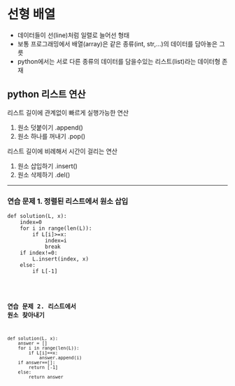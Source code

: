# 선형 배열
+ 데이터들이 선(line)처럼 일렬로 늘어선 형태
+ 보통 프로그래밍에서 배열(array)은 같은 종류(int, str,...)의 데이터를 담아놓은 그릇
+ python에서는 서로 다른 종류의 데이터를 담을수있는 리스트(list)라는 데이터형 존재

## python 리스트 연산

리스트 길이에 관계없이 빠르게 실행가능한 연산
1. 원소 덧붙이기 .append()
2. 원소 하나를 꺼내기 .pop()

리스트 길이에 비례해서 시간이 걸리는 연산
1. 원소 삽입하기 .insert()
2. 원소 삭제하기 .del()
--------
### 연습 문제 1. 정렬된 리스트에서 원소 삽입
<pre><code>def solution(L, x):
    index=0
    for i in range(len(L)):
        if L[i]>=x:
            index=i
            break
    if index!=0:
        L.insert(index, x)
    else:
        if L[-1]<x:
            L.aapend(x)
        else:
            L.insert(0, x)
        
     return L</code></pre>

### 연습 문제 2. 리스트에서 원소 찾아내기
<pre><code>def solution(L, x):
    answer = []
    for i in range(len(L)):
        if L[i]==x:
            answer.append(i)
    if answer==[]:
        return [-1]
    else:
        return answer</code></pre>
